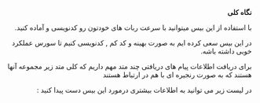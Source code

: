 
<div dir="rtl">
<b> نگاه کلی</b>

<p>با استفاده از این بیس میتوانید با سرعت ربات های خودتون رو کدنویسی و آماده کنید.</p>
<p>در این بیس سعی کرده ایم به صورت بهینه و کد کم , کدنویسی کنیم تا سورس عملکرد خوبی داشته باشه.</p>
<P>برای دریافت اطلاعات پیام های دریافتی چند متد مهم داریم که کلی متد زیر مجموعه آنها هستند که به صورت رنجیره ای با هم در ارتباط هستند</p>
<p>در لیست زیر می توانید به اطلاعات بیشتری درمورد این بیس دست پیدا کنید :</p>

</div>

